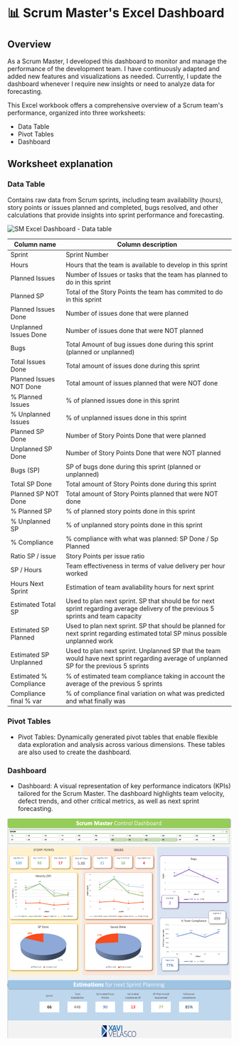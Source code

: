 # 📊 Scrum Master's Excel Dashboard

## Overview

As a Scrum Master, I developed this dashboard to monitor and manage the performance of the development team. I have continuously adapted and added new features and visualizations as needed. Currently, I update the dashboard whenever I require new insights or need to analyze data for forecasting.

This Excel workbook offers a comprehensive overview of a Scrum team's performance, organized into three worksheets:

- Data Table
- Pivot Tables
- Dashboard

## Worksheet explanation

### Data Table

Contains raw data from Scrum sprints, including team availability (hours), story points or issues planned and completed, bugs resolved, and other calculations that provide insights into sprint performance and forecasting.

![SM Excel Dashboard - Data table](https://github.com/user-attachments/assets/34ca1242-7aad-4d40-8564-9bbbcb7548fa)

| Column name | Column description |
|---|---|
| Sprint | Sprint Number | 
| Hours | Hours that the team is available to develop in this sprint |
| Planned Issues| Number of Issues or tasks that the team has planned to do in this sprint |
| Planned SP | Total of the Story Points the team has commited to do in this sprint |
| Planned Issues Done | Number of issues done that were planned |
| Unplanned Issues Done |	Number of issues done that were NOT planned |
| Bugs |Total Amount of bug issues done during this sprint (planned or unplanned) |
| Total Issues Done | Total amount of issues done during this sprint |
| Planned Issues NOT Done	| Total amount of issues planned that were NOT done |
| % Planned Issues | % of planned issues done in this sprint |
| % Unplanned Issues | % of unplanned issues done in this sprint |
| Planned SP Done	| Number of Story Points Done that were planned |
| Unplanned SP Done |	Number of Story Points Done that were NOT planned |
| Bugs (SP)	| SP of bugs done during this sprint (planned or unplanned) |
| Total SP Done	| Total amount of Story Points done during this sprint |
| Planned SP NOT Done	| Total amount of Story Points planned that were NOT done |
| % Planned SP	| % of planned story points done in this sprint |
| % Unplanned SP	| % of unplanned story points done in this sprint |
| % Compliance	| % compliance with what was planned: SP Done / Sp Planned |
| Ratio SP / issue	| Story Points per issue ratio |
| SP / Hours	| Team effectiveness in terms of value delivery per hour worked |
| Hours Next Sprint	| Estimation of team avaliability hours for next sprint |
| Estimated Total SP | Used to plan next sprint. SP that should be for next sprint regarding average delivery of the previous 5 sprints and team capacity |
| Estimated SP Planned	| Used to plan next sprint. SP that should be planned for next sprint regarding estimated total SP minus possible unplanned work |
| Estimated SP Unplanned	| Used to plan next sprint. Unplanned SP that the team would have next sprint regarding average of unplanned SP for the previous 5 sprints |
| Estimated % Compliance	| % of estimated team compliance taking in account the average of the previous 5 sprints |
| Compliance final % var	| % of compliance final variation on what was predicted and what finally was |

### Pivot Tables

- Pivot Tables: Dynamically generated pivot tables that enable flexible data exploration and analysis across various dimensions. These tables are also used to create the dashboard.

### Dashboard

- Dashboard: A visual representation of key performance indicators (KPIs) tailored for the Scrum Master. The dashboard highlights team velocity, defect trends, and other critical metrics, as well as next sprint forecasting.


<kbd>![assets/img/Excel - Scrum Master Dashboard.png](https://github.com/XaviVelasco/Scrum-Master-Excel-Dashboard/blob/main/assets/img/Excel%20-%20Scrum%20Master%20Dashboard.png)
